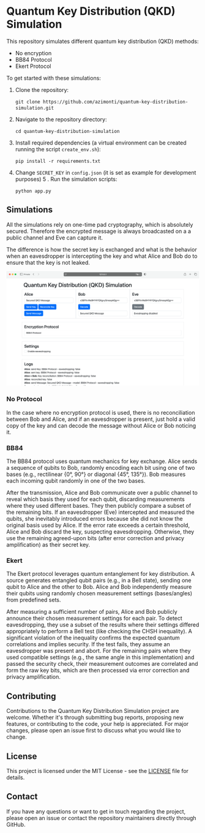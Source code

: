 # Quantum Key Distribution (QKD) Simulation

This repository simulates different quantum key distribution (QKD) methods:

- No encryption
- BB84 Protocol
- Ekert Protocol

To get started with these simulations:
1. Clone the repository:
   ```
   git clone https://github.com/azimonti/quantum-key-distribution-simulation.git
   ```
2. Navigate to the repository directory:
   ```
   cd quantum-key-distribution-simulation
   ```
3. Install required dependencies (a virtual environment can be created running the script `create_env.sh`):
   ```
   pip install -r requirements.txt
   ```
4. Change `SECRET_KEY` in `config.json` (it is set as example for development purposes)
5 . Run the simulation scripts:
   ```
   python app.py
   ```

## Simulations

All the simulations rely on one-time pad cryptography, which is absolutely secured. Therefore the encrypted message is always broadcasted on a a public channel and Eve can capture it.

The difference is how the secret key is exchanged and what is the behavior when an eavesdropper is intercepting the key and what Alice and Bob do to ensure that the key is not leaked.

![Quantum Key Distribution (QKD) Simulation](screenshots/QKD_Simulation.png)

### No Protocol

In the case where no encryption protocol is used, there is no reconciliation between Bob and Alice, and if an eavesdropper is present, just hold a valid copy of the key and can decode the message without Alice or Bob noticing it.

### BB84

The BB84 protocol uses quantum mechanics for key exchange. Alice sends a sequence of qubits to Bob, randomly encoding each bit using one of two bases (e.g., rectilinear {0°, 90°} or diagonal {45°, 135°}). Bob measures each incoming qubit randomly in one of the two bases.

After the transmission, Alice and Bob communicate over a public channel to reveal which basis they used for each qubit, discarding measurements where they used different bases. They then publicly compare a subset of the remaining bits. If an eavesdropper (Eve) intercepted and measured the qubits, she inevitably introduced errors because she did not know the original basis used by Alice. If the error rate exceeds a certain threshold, Alice and Bob discard the key, suspecting eavesdropping. Otherwise, they use the remaining agreed-upon bits (after error correction and privacy amplification) as their secret key.

### Ekert

The Ekert protocol leverages quantum entanglement for key distribution. A source generates entangled qubit pairs (e.g., in a Bell state), sending one qubit to Alice and the other to Bob. Alice and Bob independently measure their qubits using randomly chosen measurement settings (bases/angles) from predefined sets.

After measuring a sufficient number of pairs, Alice and Bob publicly announce their chosen measurement settings for each pair. To detect eavesdropping, they use a subset of the results where their settings differed appropriately to perform a Bell test (like checking the CHSH inequality). A significant violation of the inequality confirms the expected quantum correlations and implies security. If the test fails, they assume an eavesdropper was present and abort. For the remaining pairs where they used compatible settings (e.g., the same angle in this implementation) and passed the security check, their measurement outcomes are correlated and form the raw key bits, which are then processed via error correction and privacy amplification.

## Contributing

Contributions to the Quantum Key Distribution Simulation project are welcome. Whether it's through submitting bug reports, proposing new features, or contributing to the code, your help is appreciated. For major changes, please open an issue first to discuss what you would like to change.

## License

This project is licensed under the MIT License - see the [LICENSE](LICENSE) file for details.

## Contact

If you have any questions or want to get in touch regarding the project, please open an issue or contact the repository maintainers directly through GitHub.
